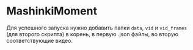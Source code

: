 # MashinkiMoment

Для успешного запуска нужно добавить папки `data`, `vid` и `vid_frames` (для второго скрипта) в корень, в первую .json файлы, во вторую соответствующие видео.
